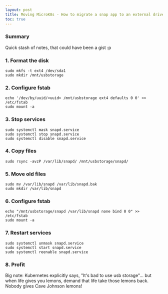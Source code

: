 ```yaml
---
layout: post
title: Moving MicroK8s - How to migrate a snap app to an external drive
toc: true
---
```

### Summary
Quick stash of notes, that could have been a gist :p

### 1. Format the disk
```
sudo mkfs -t ext4 /dev/sda1
sudo mkdir /mnt/usbstorage
```
### 2. Configure fstab
```
echo '/dev/by/uuid/<uuid> /mnt/usbstorage ext4 defaults 0 0' >> /etc/fstab
sudo mount -a
```
### 3. Stop services
```
sudo systemctl mask snapd.service
sudo systemctl stop snapd.service
sudo systemctl disable snapd.service
```
### 4. Copy files
```
sudo rsync -avzP /var/lib/snapd/ /mnt/usbstorage/snapd/
```
### 5. Move old files
```
sudo mv /var/lib/snapd /var/lib/snapd.bak
sudo mkdir /var/lib/snapd
```
### 6. Configure fstab
```
echo "/mnt/usbstorage/snapd /var/lib/snapd none bind 0 0" >> /etc/fstab
sudo mount -a
```
### 7. Restart services
```
sudo systemctl unmask snapd.service
sudo systemctl start snapd.service
sudo systemctl reenable snapd.service
```
### 8. Profit
Big note: Kubernetes explicitly says, "It's bad to use usb storage"... but when life gives you lemons, demand that life take those lemons back. Nobody gives Cave Johnson lemons!